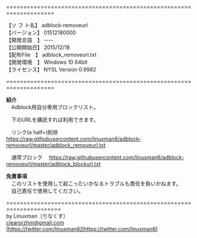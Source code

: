  ====================================================================  

【ソ フ ト名】 adblock-removeurl  
【バージョン】 01512180000  
【開発言語　】 ----  
【公開開始日】 2015/12/18  
【配布File　】 adblock_removeurl.txt  
【開発環境　】 Windows 10 64bit  
【ライセンス】 NYSL Version 0.9982  
 
 ====================================================================  


**紹介**  
　Adblock用自分専用ブロックリスト。  

　下のURLを購読すれば利用できます。 

　リンク(a half=)削除 
　<https://raw.githubusercontent.com/linuxman6/adblock-removeurl/master/adblock_removeurl.txt>  

　通常ブロック
　<https://raw.githubusercontent.com/linuxman6/adblock-removeurl/master/adblock_blockurl.txt> 

**免責事項**  
　このリストを使用して起こったいかなるトラブルも責任を負いかねます。  
　自己責任で使用してください。 


======================================================================   
by Linuxman（りなくす）  
clearorzhm@gmail.com  
[https://twitter.com/linuxman6](https://twitter.com/linuxman6) 

